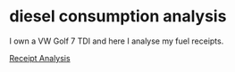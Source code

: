 # diesel consumption analysis

I own a VW Golf 7 TDI and here I analyse my fuel receipts.

 [Receipt Analysis](receipt_analysis.html) 
